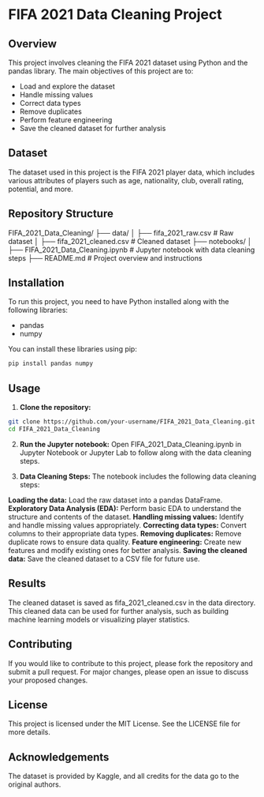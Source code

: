 # FIFA 2021 Data Cleaning Project

## Overview

This project involves cleaning the FIFA 2021 dataset using Python and the pandas library. The main objectives of this project are to:

- Load and explore the dataset
- Handle missing values
- Correct data types
- Remove duplicates
- Perform feature engineering
- Save the cleaned dataset for further analysis

## Dataset

The dataset used in this project is the FIFA 2021 player data, which includes various attributes of players such as age, nationality, club, overall rating, potential, and more.

## Repository Structure

FIFA_2021_Data_Cleaning/
├── data/
│ ├── fifa_2021_raw.csv # Raw dataset
│ ├── fifa_2021_cleaned.csv # Cleaned dataset
├── notebooks/
│ ├── FIFA_2021_Data_Cleaning.ipynb # Jupyter notebook with data cleaning steps
├── README.md # Project overview and instructions


## Installation

To run this project, you need to have Python installed along with the following libraries:

- pandas
- numpy

You can install these libraries using pip:

```sh
pip install pandas numpy
```

## Usage
1. **Clone the repository:**

```sh
git clone https://github.com/your-username/FIFA_2021_Data_Cleaning.git
cd FIFA_2021_Data_Cleaning
```

2. **Run the Jupyter notebook:**
Open FIFA_2021_Data_Cleaning.ipynb in Jupyter Notebook or Jupyter Lab to follow along with the data cleaning steps.

3. **Data Cleaning Steps:**
The notebook includes the following data cleaning steps:

**Loading the data:** Load the raw dataset into a pandas DataFrame.
**Exploratory Data Analysis (EDA):** Perform basic EDA to understand the structure and contents of the dataset.
**Handling missing values:** Identify and handle missing values appropriately.
**Correcting data types:** Convert columns to their appropriate data types.
**Removing duplicates:** Remove duplicate rows to ensure data quality.
**Feature engineering:** Create new features and modify existing ones for better analysis.
**Saving the cleaned data:** Save the cleaned dataset to a CSV file for future use.

## Results
The cleaned dataset is saved as fifa_2021_cleaned.csv in the data directory. This cleaned data can be used for further analysis, such as building machine learning models or visualizing player statistics.

## Contributing
If you would like to contribute to this project, please fork the repository and submit a pull request. For major changes, please open an issue to discuss your proposed changes.

## License
This project is licensed under the MIT License. See the LICENSE file for more details.

## Acknowledgements
The dataset is provided by Kaggle, and all credits for the data go to the original authors.